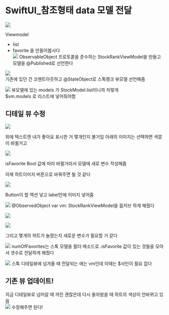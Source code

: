 # SwiftUI_참조형태 data 모델 전달


![](https://velog.velcdn.com/images/woojusm/post/2a97cb66-ba80-476b-9eb8-5abdc0a80127/image.gif)

Viewmodel
* list
* favorite
을 만들어봅시다  
![](https://velog.velcdn.com/images/woojusm/post/c69791a4-3f58-4376-b945-d681c03971c8/image.png)
ObservableObject 프로토콜을 준수하는 StockRankViewModel을 만들고  
모델을 @Published로 선언한다  

![](https://velog.velcdn.com/images/woojusm/post/2977d538-d9c3-4d62-9271-75c836a5f7ef/image.png)  
기존에 있던 건 코멘트아웃하고 @StateObject로 스톡랭크 뷰모델 선언해줌  

![](https://velog.velcdn.com/images/woojusm/post/aba87dd3-3de9-4127-ae28-21e1b223beac/image.png)
뷰모델에 있는 models 가 StockModel.list이니까 저렇게  
$vm.models 로 리스트에 넣어줘야함  

## 디테일 뷰 수정

![](https://velog.velcdn.com/images/woojusm/post/6d20385b-1c31-4dd1-bb12-4a0a476e9f07/image.png)

위에 텍스트엔 내가 좋아요 표시한 거 몇개인지 볼거임
아래의 이미지는 선택하면 색깔이 바뀔거고  

![](https://velog.velcdn.com/images/woojusm/post/7cf0e2b8-71a8-45a6-8d6d-4b3408357d42/image.png)

isFavorite Bool 값에 따라 바뀔거라서 모델에 새로 변수 작성해줌  

이제 하트이미지 버튼으로 바꿔주면 될 것 같다  

![](https://velog.velcdn.com/images/woojusm/post/0d48f0fd-23e1-4b2a-abf5-75fc63aaa298/image.png)

Button이 할 액션 넣고 label안에 이미지 넣어줌  

![](https://velog.velcdn.com/images/woojusm/post/1359faf3-8c92-4c25-b80b-7a00b0bb9831/image.png)
@ObservedObject var vm: StockRankViewModel을 옵저브 하게 해줬다  

![](https://velog.velcdn.com/images/woojusm/post/549e037d-eecd-4061-951b-d538a9937030/image.png)

![](https://velog.velcdn.com/images/woojusm/post/06fa6711-a4fb-408e-88b5-c5db04057afc/image.png)

그리고 몇개의 하트가 눌렸는지 새로운 변수가 필요할 거 같다

![](https://velog.velcdn.com/images/woojusm/post/60aa706e-4b38-419a-993f-a97d027a5d42/image.png)
numOfFavorites는 스톡 모델을 필터 메소드로 .isFavorite 값이 있는 것들을 모아서
갯수로 전달하게 해줬다  


![](https://velog.velcdn.com/images/woojusm/post/53f586eb-b4fb-4f58-9ec3-86d6d1376442/image.png)
스톡 디테일뷰에 넘겨줄 때 전달되는 애는 vm인데 이때는 $사인이 필요 없다  

## 기존 뷰 업데이트!  

지금 디테일뷰로 넘어갈 때 까진 괜찮은데  다시 돌아왔을 때 하트의 색상이 안바뀌고 있음  
![](https://velog.velcdn.com/images/woojusm/post/1daf7357-71e8-465b-bfad-4176f8004ba8/image.png)
수정해주면 된다!  
